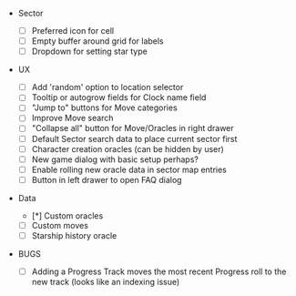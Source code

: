 - Sector

  - [ ] Preferred icon for cell
  - [ ] Empty buffer around grid for labels
  - [ ] Dropdown for setting star type

- UX

  - [ ] Add 'random' option to location selector
  - [ ] Tooltip or autogrow fields for Clock name field
  - [ ] "Jump to" buttons for Move categories
  - [ ] Improve Move search
  - [ ] "Collapse all" button for Move/Oracles in right drawer
  - [ ] Default Sector search data to place current sector first
  - [ ] Character creation oracles (can be hidden by user)
  - [ ] New game dialog with basic setup perhaps?
  - [ ] Enable rolling new oracle data in sector map entries
  - [ ] Button in left drawer to open FAQ dialog

- Data

  - [*] Custom oracles
  - [ ] Custom moves
  - [ ] Starship history oracle

- BUGS
  - [ ] Adding a Progress Track moves the most recent Progress roll to the new track (looks like an indexing issue)
